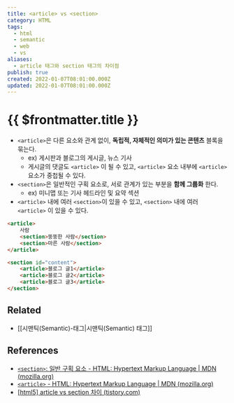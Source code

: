 ```yaml
---
title: <article> vs <section>
category: HTML
tags:
  - html
  - semantic
  - web
  - vs
aliases:
  - article 태그와 section 태그의 차이점
publish: true
created: 2022-01-07T08:01:00.000Z
updated: 2022-01-07T08:01:00.000Z
---
```


# {{ $frontmatter.title }}

- `<article>`은 다른 요소와 관계 없이, **독립적, 자체적인 의미가 있는 콘텐츠** 블록을 묶는다.
  - ex) 게시판과 블로그의 게시글, 뉴스 기사
  - 게시글의 댓글도 `<article>` 이 될 수 있고, `<article>` 요소 내부에 `<article>` 요소가 중첩될 수 있다.
- `<section>`은 일반적인 구획 요소로, 서로 관계가 있는 부분을 **함께 그룹화** 한다.
  - ex) 미니맵 또는 기사 헤드라인 및 요약 섹션
- `<article>` 내에 여러 `<section>`이 있을 수 있고, `<section>` 내에 여러 `<article>` 이 있을 수 있다.

```html
<article>
	사람
	<section>뚱뚱한 사람</section>
	<section>마른 사람</section>
</article>

<section id="content">
	<article>블로그 글1</article>
	<article>블로그 글2</article>
	<article>블로그 글3</article>
</section>
```

## Related

- [[시맨틱(Semantic)-태그|시맨틱(Semantic) 태그]]

## References

- [`<section>`: 일반 구획 요소 - HTML: Hypertext Markup Language | MDN (mozilla.org)](https://developer.mozilla.org/ko/docs/Web/HTML/Element/section)
- [`<article>` - HTML: Hypertext Markup Language | MDN (mozilla.org)](https://developer.mozilla.org/ko/docs/Web/HTML/Element/article)
- [[html5] article vs section 차이 (tistory.com)](https://aboooks.tistory.com/346)
